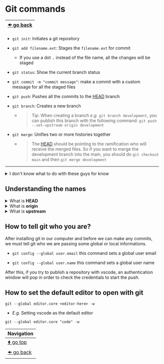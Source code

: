 # Git commands

| [🠜 go back](../readme.md) |
| -------------------------- |

- `git init`: Initiates a git repository

- `git add filename.ext`: Stages the `filename.ext` for commit
  - If you use a dot <kbd>.</kbd> instead of the file name, all the changes will be staged

- `git status`: Show the current branch status

- `git commit -m "commit message"`: make a commit with a custom message for all the staged files

- `git push`: Pushes all the commits to the [HEAD](#head) branch

- `git branch`: Creates a new branch

  - > Tip: When creating a branch _e.g._ `git branch development`, you can publish this branch with the following command: `git push --set-upstream origin development`

- `git marge`: Unifies two or more histories together
  - > The [HEAD](#head) should be pointing to the ramification who will receive the merged files. So if you want to merge the development branch into the main, you should do `git checkout main` and then `git merge development`

---

<details>
<summary>I don't know what to do with these guys for know</summary>
`git remote -v`<br>
`git remote add`<br>
`git remote remove`
</details>

## Understanding the names

<details id="head">
<summary>What is <b>HEAD</b></summary>
You can think of the arrow in a git graph. The arrow will point to the current selected branch, thus HEAD means where we are in the project at the moment.
</details>

<details id="origin">
<summary>What is <b>origin</b></summary>
Origin is an alias for the remote repository that the project was originally cloned from.
</details>

<details id="upstream">
<summary>What is <b>upstream</b></summary>
Upstream refers to the original repo or a branch. For example, when you clone from Github, the remote Github repo is upstream for the cloned local copy.
</details>

## How to tell git who you are?

After installing git in our computer and before we can make any commits, we must tell git who we are passing some global or local informations.

- `git config --global user.email` this command sets a global user email

- `git config --global user.name` this command sets a global user name

After this, if you try to publish a repository with vscode, an authentication window will pop in order to check the credentials to start the push.

## How to set the default editor to open with git

```git
git --global editor.core <editor-here> -w
```

- _E.g._ Setting vscode as the default editor

```git
git --global editor.core "code" -w
```

| Navigation                 |
| -------------------------- |
| [🠝 go top](#git-commands) |
| [🠜 go back](../readme.md) |

